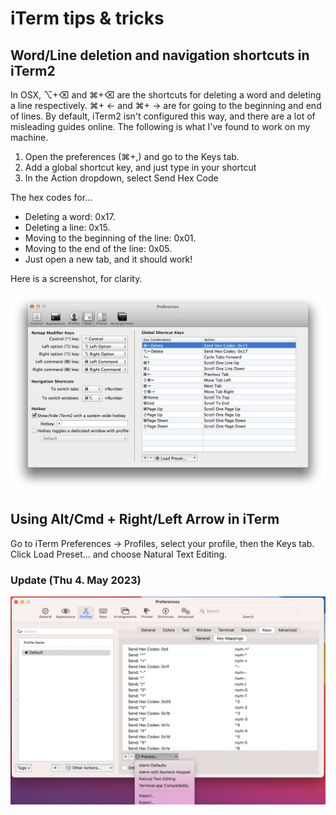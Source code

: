 # iTerm tips & tricks

## Word/Line deletion and navigation shortcuts in iTerm2

In OSX, ⌥+⌫ and ⌘+⌫ are the shortcuts for deleting a word and deleting a line respectively. ⌘+ ← and ⌘+ → are for going to the beginning and end of lines. By default, iTerm2 isn't configured this way, and there are a lot of misleading guides online. The following is what I've found to work on my machine.

1. Open the preferences (⌘+,) and go to the Keys tab.
2. Add a global shortcut key, and just type in your shortcut
3. In the Action dropdown, select Send Hex Code


The hex codes for...

- Deleting a word: 0x17.
- Deleting a line: 0x15.
- Moving to the beginning of the line: 0x01.
- Moving to the end of the line: 0x05.
- Just open a new tab, and it should work!

Here is a screenshot, for clarity.

![picture alt](https://raw.githubusercontent.com/oleh-polishchuk/tips-and-tricks/master/assets/iterm-tips-%26-tricks__iterm-preferences-screenshot.png "iTerm Preferences")

## Using Alt/Cmd + Right/Left Arrow in iTerm

Go to iTerm Preferences → Profiles, select your profile, then the Keys tab. Click Load Preset... and choose Natural Text Editing.

### Update (Thu 4. May 2023)

![picture alt](https://raw.githubusercontent.com/oleh-polishchuk/tips-and-tricks/master/assets/iterm-tips-%26-tricks__iterm-preferences-screenshot_2.png "iTerm Preferences")


